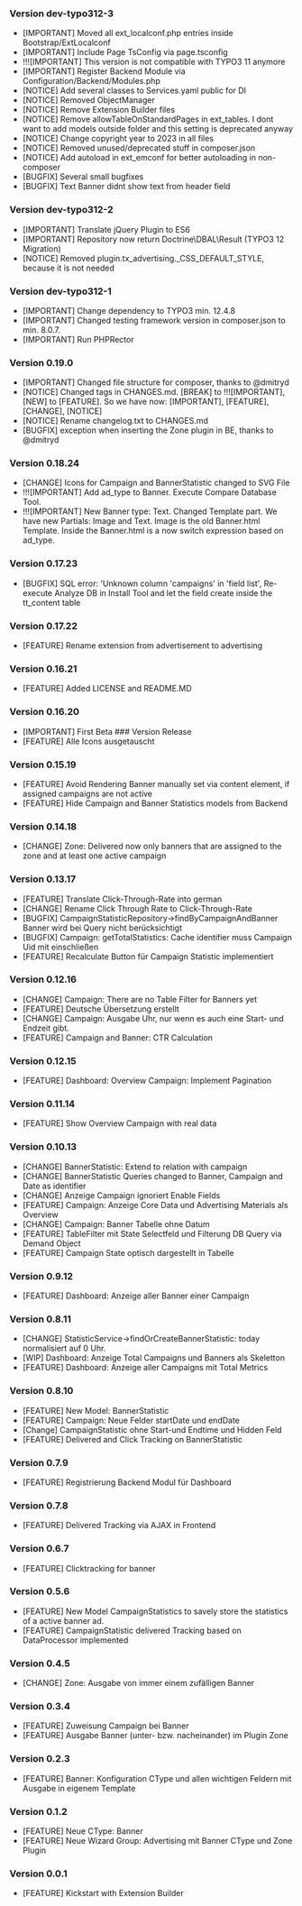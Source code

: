 ### Version dev-typo312-3
- [IMPORTANT] Moved all ext_localconf.php entries inside Bootstrap/ExtLocalconf
- [IMPORTANT] Include Page TsConfig via page.tsconfig
- !!![IMPORTANT] This version is not compatible with TYPO3 11 anymore
- [IMPORTANT] Register Backend Module via Configuration/Backend/Modules.php
- [NOTICE] Add several classes to Services.yaml public for DI
- [NOTICE] Removed ObjectManager
- [NOTICE] Remove Extension Builder files
- [NOTICE] Remove allowTableOnStandardPages in ext_tables. I dont want to add models outside folder and this setting is deprecated anyway
- [NOTICE] Change copyright year to 2023 in all files
- [NOTICE] Removed unused/deprecated stuff in composer.json
- [NOTICE] Add autoload in ext_emconf for better autoloading in non-composer
- [BUGFIX] Several small bugfixes
- [BUGFIX] Text Banner didnt show text from header field

### Version dev-typo312-2
- [IMPORTANT] Translate jQuery Plugin to ES6
- [IMPORTANT] Repository now return Doctrine\DBAL\Result (TYPO3 12 Migration)
- [NOTICE] Removed plugin.tx_advertising._CSS_DEFAULT_STYLE, because it is not needed

### Version dev-typo312-1
- [IMPORTANT] Change dependency to TYPO3 min. 12.4.8
- [IMPORTANT] Changed testing framework version in composer.json to min. 8.0.7.
- [IMPORTANT] Run PHPRector

### Version 0.19.0
- [IMPORTANT] Changed file structure for composer, thanks to @dmitryd
- [NOTICE] Changed tags in CHANGES.md. [BREAK] to !!![IMPORTANT], [NEW] to [FEATURE]. So we have now: [IMPORTANT], [FEATURE], [CHANGE], [NOTICE]
- [NOTICE] Rename changelog.txt to CHANGES.md
- [BUGFIX] exception when inserting the Zone plugin in BE, thanks to @dmitryd

### Version 0.18.24
- [CHANGE] Icons for Campaign and BannerStatistic changed to SVG File
- !!![IMPORTANT] Add ad_type to Banner. Execute Compare Database Tool.
- !!![IMPORTANT] New Banner type: Text. Changed Template part. We have new Partials: Image and Text. Image is the old Banner.html Template. Inside the Banner.html is a now switch expression based on ad_type.

### Version 0.17.23
- [BUGFIX] SQL error: 'Unknown column 'campaigns' in 'field list', Re-execute Analyze DB in Install Tool and let the field create inside the tt_content table

### Version 0.17.22
- [FEATURE] Rename extension from advertisement to advertising

### Version 0.16.21
- [FEATURE] Added LICENSE and README.MD

### Version 0.16.20
- [IMPORTANT] First Beta ### Version Release
- [FEATURE] Alle Icons ausgetauscht

### Version 0.15.19
- [FEATURE] Avoid Rendering Banner manually set via content element, if assigned campaigns are not active
- [FEATURE] Hide Campaign and Banner Statistics models from Backend

### Version 0.14.18
- [CHANGE] Zone: Delivered now only banners that are assigned to the zone and at least one active campaign

### Version 0.13.17
- [FEATURE] Translate Click-Through-Rate into german
- [CHANGE] Rename Click Through Rate to Click-Through-Rate
- [BUGFIX] CampaignStatisticRepository->findByCampaignAndBanner Banner wird bei Query nicht berücksichtigt
- [BUGFIX] Campaign: getTotalStatistics: Cache identifier muss Campaign Uid mit einschließen
- [FEATURE] Recalculate Button für Campaign Statistic implementiert

### Version 0.12.16
- [CHANGE] Campaign: There are no Table Filter for Banners yet
- [FEATURE] Deutsche Übersetzung erstellt
- [CHANGE] Campaign: Ausgabe Uhr, nur wenn es auch eine Start- und Endzeit gibt.
- [FEATURE] Campaign and Banner: CTR Calculation

### Version 0.12.15
- [FEATURE] Dashboard: Overview Campaign: Implement Pagination

### Version 0.11.14
- [FEATURE] Show Overview Campaign with real data

### Version 0.10.13
- [CHANGE] BannerStatistic: Extend to relation with campaign
- [CHANGE] BannerStatistic Queries changed to Banner, Campaign and Date as identifier
- [CHANGE] Anzeige Campaign ignoriert Enable Fields
- [FEATURE] Campaign: Anzeige Core Data und Advertising Materials als Overview
- [CHANGE] Campaign: Banner Tabelle ohne Datum
- [FEATURE] TableFilter mit State Selectfeld und Filterung DB Query via Demand Object
- [FEATURE] Campaign State optisch dargestellt in Tabelle

### Version 0.9.12
- [FEATURE] Dashboard: Anzeige aller Banner einer Campaign

### Version 0.8.11
- [CHANGE] StatisticService->findOrCreateBannerStatistic: today normalisiert auf 0 Uhr.
- [WIP] Dashboard: Anzeige Total Campaigns und Banners als Skeletton
- [FEATURE] Dashboard: Anzeige aller Campaigns mit Total Metrics

### Version 0.8.10
- [FEATURE] New Model: BannerStatistic
- [FEATURE] Campaign: Neue Felder startDate und endDate
- [Change] CampaignStatistic ohne Start-und Endtime und Hidden Feld
- [FEATURE] Delivered and Click Tracking on BannerStatistic

### Version 0.7.9
- [FEATURE] Registrierung Backend Modul für Dashboard

### Version 0.7.8
- [FEATURE] Delivered Tracking via AJAX in Frontend 

### Version 0.6.7
- [FEATURE] Clicktracking for banner

### Version 0.5.6
- [FEATURE] New Model CampaignStatistics to savely store the statistics of a active banner ad.
- [FEATURE] CampaignStatistic delivered Tracking based on DataProcessor implemented

### Version 0.4.5
- [CHANGE] Zone: Ausgabe von immer einem zufälligen Banner

### Version 0.3.4
- [FEATURE] Zuweisung Campaign bei Banner
- [FEATURE] Ausgabe Banner (unter- bzw. nacheinander) im Plugin Zone

### Version 0.2.3
- [FEATURE] Banner: Konfiguration CType und allen wichtigen Feldern mit Ausgabe in eigenem Template

### Version 0.1.2
- [FEATURE] Neue CType: Banner
- [FEATURE] Neue Wizard Group: Advertising mit Banner CType und Zone Plugin

### Version 0.0.1
- [FEATURE] Kickstart with Extension Builder